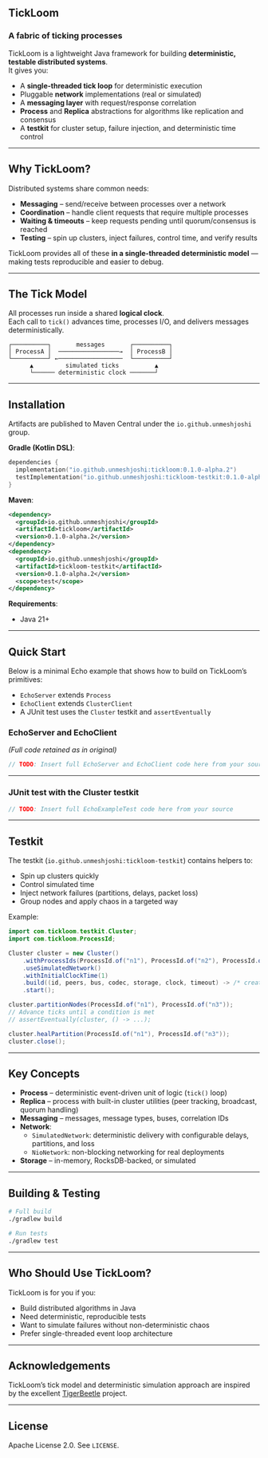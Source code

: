 ## TickLoom
### A fabric of ticking processes

TickLoom is a lightweight Java framework for building **deterministic, testable distributed systems**.  
It gives you:

- A **single-threaded tick loop** for deterministic execution
- Pluggable **network** implementations (real or simulated)
- A **messaging layer** with request/response correlation
- **Process** and **Replica** abstractions for algorithms like replication and consensus
- A **testkit** for cluster setup, failure injection, and deterministic time control

---

## Why TickLoom?

Distributed systems share common needs:

- **Messaging** – send/receive between processes over a network
- **Coordination** – handle client requests that require multiple processes
- **Waiting & timeouts** – keep requests pending until quorum/consensus is reached
- **Testing** – spin up clusters, inject failures, control time, and verify results

TickLoom provides all of these **in a single-threaded deterministic model** — making tests reproducible and easier to debug.

---

## The Tick Model

All processes run inside a shared **logical clock**.  
Each call to `tick()` advances time, processes I/O, and delivers messages deterministically.

```
┌──────────┐       messages       ┌──────────┐
│ ProcessA │  ─────────────────→  │ ProcessB │
└──────────┘ ←──────────────────  └──────────┘
      ▲         simulated ticks          ▲
      └────── deterministic clock ───────┘
```

---

## Installation

Artifacts are published to Maven Central under the `io.github.unmeshjoshi` group.

**Gradle (Kotlin DSL)**:
```kotlin
dependencies {
  implementation("io.github.unmeshjoshi:tickloom:0.1.0-alpha.2")
  testImplementation("io.github.unmeshjoshi:tickloom-testkit:0.1.0-alpha.2")
}
```

**Maven**:
```xml
<dependency>
  <groupId>io.github.unmeshjoshi</groupId>
  <artifactId>tickloom</artifactId>
  <version>0.1.0-alpha.2</version>
</dependency>
<dependency>
  <groupId>io.github.unmeshjoshi</groupId>
  <artifactId>tickloom-testkit</artifactId>
  <version>0.1.0-alpha.2</version>
  <scope>test</scope>
</dependency>
```

**Requirements**:
- Java 21+

---

## Quick Start

Below is a minimal Echo example that shows how to build on TickLoom’s primitives:
- `EchoServer` extends `Process`
- `EchoClient` extends `ClusterClient`
- A JUnit test uses the `Cluster` testkit and `assertEventually`

### EchoServer and EchoClient
*(Full code retained as in original)*

```java
// TODO: Insert full EchoServer and EchoClient code here from your source
```

---

### JUnit test with the Cluster testkit
```java
// TODO: Insert full EchoExampleTest code here from your source
```

---

## Testkit

The testkit (`io.github.unmeshjoshi:tickloom-testkit`) contains helpers to:

- Spin up clusters quickly
- Control simulated time
- Inject network failures (partitions, delays, packet loss)
- Group nodes and apply chaos in a targeted way

Example:
```java
import com.tickloom.testkit.Cluster;
import com.tickloom.ProcessId;

Cluster cluster = new Cluster()
    .withProcessIds(ProcessId.of("n1"), ProcessId.of("n2"), ProcessId.of("n3"))
    .useSimulatedNetwork()
    .withInitialClockTime(1)
    .build((id, peers, bus, codec, storage, clock, timeout) -> /* create Replica */)
    .start();

cluster.partitionNodes(ProcessId.of("n1"), ProcessId.of("n3"));
// Advance ticks until a condition is met
// assertEventually(cluster, () -> ...);

cluster.healPartition(ProcessId.of("n1"), ProcessId.of("n3"));
cluster.close();
```

---

## Key Concepts

- **Process** – deterministic event-driven unit of logic (`tick()` loop)
- **Replica** – process with built-in cluster utilities (peer tracking, broadcast, quorum handling)
- **Messaging** – messages, message types, buses, correlation IDs
- **Network**:
  - `SimulatedNetwork`: deterministic delivery with configurable delays, partitions, and loss
  - `NioNetwork`: non-blocking networking for real deployments
- **Storage** – in-memory, RocksDB-backed, or simulated

---

## Building & Testing

```bash
# Full build
./gradlew build

# Run tests
./gradlew test
```

---

## Who Should Use TickLoom?

TickLoom is for you if you:
- Build distributed algorithms in Java
- Need deterministic, reproducible tests
- Want to simulate failures without non-deterministic chaos
- Prefer single-threaded event loop architecture

---

## Acknowledgements

TickLoom’s tick model and deterministic simulation approach are inspired by the excellent [TigerBeetle](https://github.com/tigerbeetle/tigerbeetle) project.

---

## License

Apache License 2.0. See `LICENSE`.

